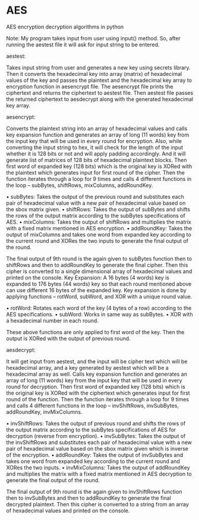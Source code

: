 # AES
AES encryption decryption algorithms in python

Note: My program takes input from user using input() method. So, after running the
aestest file it will ask for input string to be entered.

aestest:

Takes input string from user and generates a new key using secrets library.
Then it converts the hexadecimal key into array (matrix) of hexadecimal values of the key and passes the plaintext and the hexadecimal key array to encryption function in aesencrypt file.
The aesencrypt file prints the ciphertext and returns the ciphertext to aestest file.
Then aestest file passes the returned ciphertext to aesdecrypt along with the generated hexadecimal key array.

aesencrypt:

Converts the plaintext string into an array of hexadecimal values and calls key expansion function and generates an array of long (11 words) key from the input key that will be used in every round for encryption.
Also, while converting the input string to hex, it will check for the length of the input whether it is 128 bits or not and will apply padding accordingly. And it will generate list of matrices of 128 bits of hexadecimal plaintext blocks.
Then first word of expanded key (128 bits) which is the original key is XORed with the plaintext which generates input for first round of the cipher.
Then the function iterates through a loop for 9 times and calls 4 different functions in the loop – subBytes, shiftRows, mixColumns, addRoundKey.

• subBytes: Takes the output of the previous round and substitutes each pair of hexadecimal value with a new pair of hexadecimal value based on the sbox matrix given.
• shiftRows: Takes the output of subBytes and shifts the rows of the output matrix according to the subBytes specifications of AES.
• mixColumns: Takes the output of shiftRows and multiplies the matrix with a fixed matrix mentioned in AES encryption.
• addRoundKey: Takes the output of mixColumns and takes one word from expanded key according to the current round and XORes the two inputs to generate the final output of the round.

The final output of 9th round is the again given to subBytes function then to shiftRows and then to addRoundKey to generate the final cipher.
Then this cipher is converted to a single dimensional array of hexadecimal values and printed on the console.
Key Expansion: A 16 bytes (4 words) key is expanded to 176 bytes (44 words) key so that each round mentioned above can use different 16 bytes of the expanded key. Key expansion is done by applying functions – rotWord, subWord, and XOR with a unique round value.

• rotWord: Rotates each word of the key (4 bytes of a row) according to the AES specifications.
• subWord: Works in same way as subBytes.
• XOR with a hexadecimal number in each round.

These above functions are only applied to first word of the key.
Then the output is XORed with the output of previous round.

aesdecrypt:

It will get input from aestest, and the input will be cipher text which will be hexadecimal array, and a key generated by aestest which will be a hexadecimal array as well.
Calls key expansion function and generates an array of long (11 words) key from the input key that will be used in every round for decryption.
Then first word of expanded key (128 bits) which is the original key is XORed with the ciphertext which generates input for first round of the function.
Then the function iterates through a loop for 9 times and calls 4 different functions in the loop – invShiftRows, invSubBytes, addRoundKey, invMixColumns.

• invShiftRows: Takes the output of previous round and shifts the rows of the output matrix according to the subBytes specifications of AES for decryption (reverse from encryption).
• invSubBytes: Takes the output of the invShiftRows and substitutes each pair of hexadecimal value with a new pair of hexadecimal value based on the sbox matrix given which is inverse of the encryption.
• addRoundKey: Takes the output of invSubBytes and takes one word from expanded key according to the current round and XORes the two inputs.
• invMixColumns: Takes the output of addRoundKey and multiplies the matrix with a fixed matrix mentioned in AES decryption to generate the final output of the round.

The final output of 9th round is the again given to invShiftRows function then to invSubBytes and then to addRoundKey to generate the final decrypted plaintext.
Then this cipher is converted to a string from an array of hexadecimal values and printed on the console.

